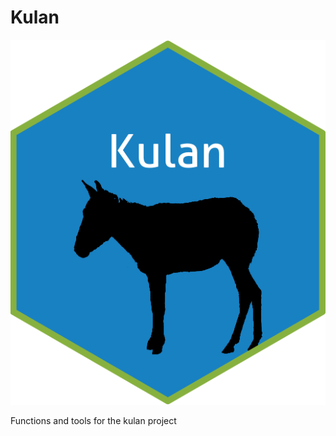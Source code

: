 # Kulan
![](https://github.com/DrMattG/Kulan/blob/master/imgfile.png)

Functions and tools for the kulan project

